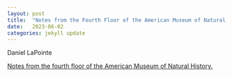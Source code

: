 ```yaml
---
layout: post
title:  "Notes from the Fourth Floor of the American Museum of Natural History"
date:   2023-06-02
categories: jekyll update
---
```


Daniel LaPointe

[Notes from the fourth floor of the American Museum of Natural History.](/assets/dan_notes.pdf)